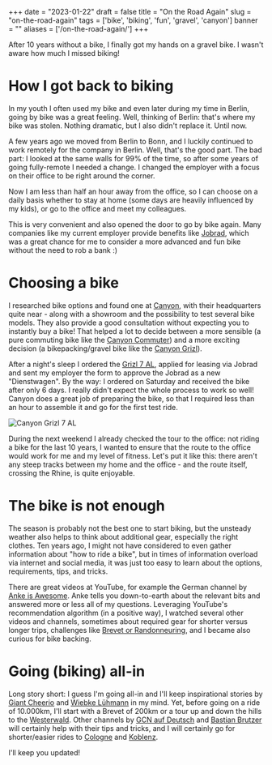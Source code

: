
+++
date = "2023-01-22"
draft = false
title = "On the Road Again"
slug = "on-the-road-again"
tags = ['bike', 'biking', 'fun', 'gravel', 'canyon']
banner = ""
aliases = ['/on-the-road-again/']
+++

After 10 years without a bike, I finally got my hands on a gravel bike.
I wasn't aware how much I missed biking!

# How I got back to biking

In my youth I often used my bike and even later during my time in Berlin,
going by bike was a great feeling. Well, thinking of Berlin: that's where
my bike was stolen. Nothing dramatic, but I also didn't replace it. Until now.

A few years ago we moved from Berlin to Bonn, and I luckily
continued to work remotely for the company in Berlin.
Well, that's the good part.
The bad part: I looked at the same walls for 99% of the time,
so after some years of going fully-remote I needed a change.
I changed the employer with a focus on their office to be
right around the corner.

Now I am less than half an hour away from the office, so I can
choose on a daily basis whether to stay at home (some days are
heavily influenced by my kids), or go to the office and meet
my colleagues.

This is very convenient and also opened the door to go by bike again.
Many companies like my current employer provide benefits like [Jobrad](https://www.jobrad.org/),
which was a great chance for me to consider a more advanced and fun bike
without the need to rob a bank :)

# Choosing a bike

I researched bike options and found one at [Canyon](https://www.canyon.com/),
with their headquarters quite near - along with a showroom and the possibility
to test several bike models. They also provide a good consultation
without expecting you to instantly buy a bike!
That helped a lot to decide between a more sensible (a pure commuting bike
like the [Canyon Commuter](https://www.canyon.com/en-de/hybrid-bikes/commuter-bikes/commuter/commuter-al-cf/))
and a more exciting decision (a bikepacking/gravel bike like the [Canyon Grizl](https://www.canyon.com/en-de/gravel-bikes/bike-packing/grizl/al/)).

After a night's sleep I ordered the [Grizl 7 AL](https://www.canyon.com/en-de/gravel-bikes/bike-packing/grizl/al/grizl-7/2709.html?dwvar_2709_pv_rahmenfarbe=VT%2FBK),
applied for leasing via Jobrad and sent my employer the form to approve the
Jobrad as a new "Dienstwagen". By the way: I ordered on Saturday and received
the bike after only 6 days. I really didn't expect the whole process
to work so well! Canyon does a great job of preparing the bike, so that I required less than
an hour to assemble it and go for the first test ride.

![Canyon Grizl 7 AL](/images/2023/01/CanyonGrizl7_IMG_20221127_122423.jpg)

During the next weekend I already checked the tour to the office:
not riding a bike for the last 10 years, I wanted to ensure that the route
to the office would work for me and my level of fitness.
Let's put it like this: there aren't any steep tracks between my home
and the office - and the route itself, crossing the Rhine, is quite enjoyable.

# The bike is not enough

The season is probably not the best one to start biking, but the unsteady weather
also helps to think about additional gear, especially the right clothes.
Ten years ago, I might not have considered to even gather information
about "how to ride a bike", but in times of information overload via
internet and social media, it was just too easy to learn about the
options, requirements, tips, and tricks.

There are great videos at YouTube, for example the German channel by
[Anke is Awesome](https://www.youtube.com/@AnkeisAwesome). Anke tells
you down-to-earth about the relevant bits and answered more or less
all of my questions. Leveraging YouTube's recommendation algorithm
(in a positive way), I watched several other videos and channels,
sometimes about required gear for shorter versus longer trips,
challenges like [Brevet or Randonneuring](https://en.wikipedia.org/wiki/Randonneuring),
and I became also curious for bike backing.

# Going (biking) all-in

Long story short: I guess I'm going all-in and I'll keep inspirational
stories by [Giant Cheerio](https://www.youtube.com/@giantcheerio)
and [Wiebke Lühmann](https://www.youtube.com/@wiebkelueh) in my mind.
Yet, before going on a ride of 10.000km, I'll start with a Brevet of 200km
or a tour up and down the hills to the [Westerwald](https://en.wikipedia.org/wiki/Westerwald).
Other channels by [GCN auf Deutsch](https://www.youtube.com/@gcnaufdeutsch)
and [Bastian Brutzer](https://www.youtube.com/@BastianBrutzer91)
will certainly help with their tips and tricks, and I will certainly
go for shorter/easier rides to [Cologne](https://en.wikipedia.org/wiki/Cologne)
and [Koblenz](https://en.wikipedia.org/wiki/Koblenz).

I'll keep you updated!
